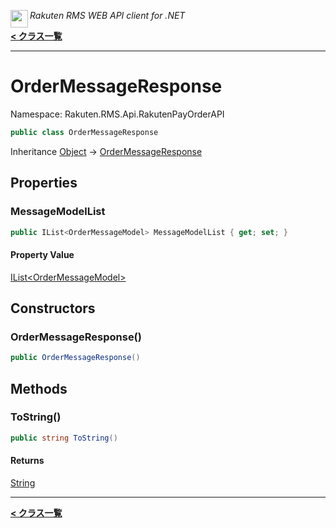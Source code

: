 <img align="left" style="height: 2em;" src="https://webservice.rakuten.co.jp/favicon.ico"><em>Rakuten RMS WEB API client for .NET</em>

[**< クラス一覧**](./)
- - -

# OrderMessageResponse

Namespace: Rakuten.RMS.Api.RakutenPayOrderAPI

```csharp
public class OrderMessageResponse
```

Inheritance [Object](https://docs.microsoft.com/en-us/dotnet/api/system.object) → [OrderMessageResponse](./rakuten.rms.api.rakutenpayorderapi.ordermessageresponse)

## Properties

### <a id="properties-messagemodellist"/>**MessageModelList**

```csharp
public IList<OrderMessageModel> MessageModelList { get; set; }
```

#### Property Value

[IList&lt;OrderMessageModel&gt;](https://docs.microsoft.com/en-us/dotnet/api/system.collections.generic.ilist-1)<br>

## Constructors

### <a id="constructors-.ctor"/>**OrderMessageResponse()**

```csharp
public OrderMessageResponse()
```

## Methods

### <a id="methods-tostring"/>**ToString()**

```csharp
public string ToString()
```

#### Returns

[String](https://docs.microsoft.com/en-us/dotnet/api/system.string)


- - -
[**< クラス一覧**](./)
